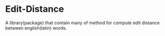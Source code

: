 # Edit-Distance
A library(package) that contain many of method for compute edit distance between english(latin) words.
